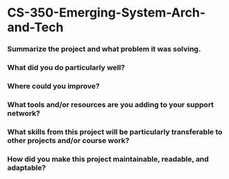 # CS-350-Emerging-System-Arch-and-Tech
### Summarize the project and what problem it was solving.  
### What did you do particularly well?  
### Where could you improve?  
### What tools and/or resources are you adding to your support network?  
### What skills from this project will be particularly transferable to other projects and/or course work?  
### How did you make this project maintainable, readable, and adaptable?  
